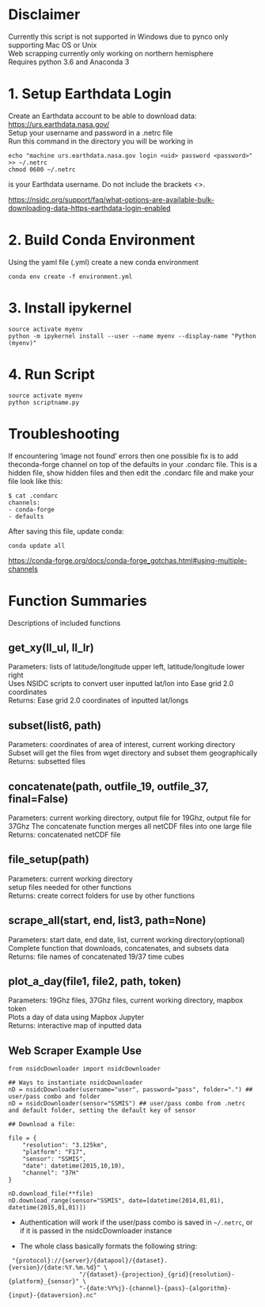 # Disclaimer
Currently this script is not supported in Windows due to pynco only supporting Mac OS or Unix   
Web scrapping currently only working on northern hemisphere  
Requires python 3.6 and Anaconda 3

# 1. Setup Earthdata Login
Create an Earthdata account to be able to download data: https://urs.earthdata.nasa.gov/  
Setup your username and password in a .netrc file  
Run this command in the directory you will be working in

	echo "machine urs.earthdata.nasa.gov login <uid> password <password>" >> ~/.netrc
	chmod 0600 ~/.netrc
<uid> is your Earthdata username. Do not include the brackets <>.

https://nsidc.org/support/faq/what-options-are-available-bulk-downloading-data-https-earthdata-login-enabled

# 2. Build Conda Environment
Using the yaml file (.yml) create a new conda environment

    conda env create -f environment.yml
# 3. Install ipykernel
	source activate myenv
	python -m ipykernel install --user --name myenv --display-name "Python (myenv)"
# 4. Run Script
    source activate myenv
    python scriptname.py
  
# Troubleshooting

If encountering ‘image not found’ errors then one possible fix is to add theconda-forge channel on top of the defaults in your .condarc file. This is a hidden file, show hidden files and then edit the .condarc file and make your file look like this:

    $ cat .condarc
    channels:
    - conda-forge
    - defaults

After saving this file, update conda:

    conda update all

https://conda-forge.org/docs/conda-forge_gotchas.html#using-multiple-channels


# Function Summaries
Descriptions of included functions
## get_xy(ll_ul, ll_lr)
Parameters: lists of latitude/longitude upper left, latitude/longitude lower right  
Uses NSIDC scripts to convert user inputted lat/lon into Ease grid 2.0 coordinates  
Returns: Ease grid 2.0 coordinates of inputted lat/longs
## subset(list6, path)
Parameters: coordinates of area of interest, current working directory  
Subset will get the files from wget directory and subset them geographically  
Returns: subsetted files
## concatenate(path, outfile_19, outfile_37, final=False)
Parameters: current working directory, output file for 19Ghz, output file for 37Ghz 
The concatenate function merges all netCDF files into one large file  
Returns: concatenated netCDF file
## file_setup(path)
Parameters: current working directory  
setup files needed for other functions  
Returns: create correct folders for use by other functions
## scrape_all(start, end, list3, path=None)
Parameters: start date, end date, list, current working directory(optional)  
Complete function that downloads, concatenates, and subsets data  
Returns: file names of concatenated 19/37 time cubes
## plot_a_day(file1, file2, path, token)
Parameters: 19Ghz files, 37Ghz files, current working directory, mapbox token  
Plots a day of data using Mapbox Jupyter  
Returns: interactive map of inputted data

## Web Scraper Example Use
```{python}
from nsidcDownloader import nsidcDownloader

## Ways to instantiate nsidcDownloader
nD = nsidcDownloader(username="user", password="pass", folder=".") ## user/pass combo and folder
nD = nsidcDownloader(sensor="SSMIS") ## user/pass combo from .netrc and default folder, setting the default key of sensor

## Download a file:

file = {
    "resolution": "3.125km",
    "platform": "F17",
    "sensor": "SSMIS",
    "date": datetime(2015,10,10),
    "channel": "37H"
}

nD.download_file(**file)
nD.download_range(sensor="SSMIS", date=[datetime(2014,01,01), datetime(2015,01,01)])
```

* Authentication will work if the user/pass combo is saved in `~/.netrc`, or if it is passed in the nsidcDownloader instance

* The whole class basically formats the following string:

```
 "{protocol}://{server}/{datapool}/{dataset}.{version}/{date:%Y.%m.%d}" \
                    "/{dataset}-{projection}_{grid}{resolution}-{platform}_{sensor}" \
                    "-{date:%Y%j}-{channel}-{pass}-{algorithm}-{input}-{dataversion}.nc"
```
